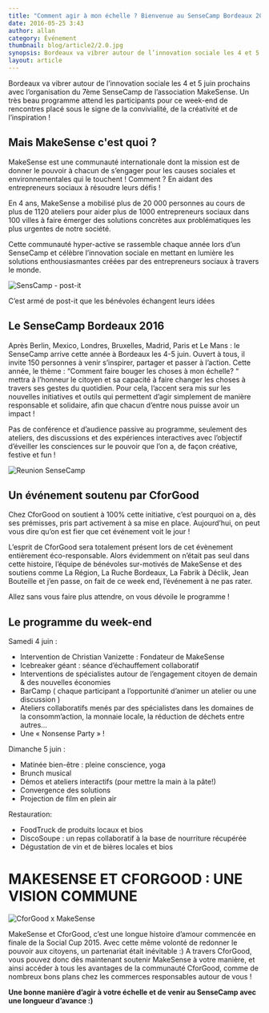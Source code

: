 ```yaml
---
title: "Comment agir à mon échelle ? Bienvenue au SenseCamp Bordeaux 2016 !"
date: 2016-05-25 3:43
author: allan
category: Événement
thumbnail: blog/article2/2.0.jpg
synopsis: Bordeaux va vibrer autour de l’innovation sociale les 4 et 5 juin prochains avec l’organisation du 7ème SenseCamp de l’association MakeSense. Un très beau programme en perspective !
layout: article
---
```


Bordeaux va vibrer autour de l’innovation sociale les 4 et 5 juin prochains avec l’organisation du 7ème SenseCamp de l’association MakeSense.
Un très beau programme attend les participants pour ce week-end de rencontres placé sous le signe de la convivialité, de la créativité et de l’inspiration !

## Mais MakeSense c'est quoi ?

MakeSense est une communauté internationale dont la mission est de donner le pouvoir à chacun de s’engager pour les causes sociales et environnementales qui le touchent ! Comment ? En aidant des entrepreneurs sociaux à résoudre leurs défis !

En 4 ans, MakeSense a mobilisé plus de 20 000 personnes au cours de plus de 1120 ateliers pour aider plus de 1000 entrepreneurs sociaux dans 100 villes à faire émerger des solutions concrètes aux problématiques les plus urgentes de notre société.

Cette communauté hyper-active se rassemble chaque année lors d’un SenseCamp et célèbre l’innovation sociale en mettant en lumière les solutions enthousiasmantes créées par des entrepreneurs sociaux à travers le monde.

![SensCamp - post-it](blog/article2/2.1.jpg)

C’est armé de post-it que les bénévoles échangent leurs idées

## Le SenseCamp Bordeaux 2016

Après Berlin, Mexico, Londres, Bruxelles, Madrid, Paris et Le Mans : le SenseCamp arrive cette année à Bordeaux les 4-5 juin. Ouvert à tous, il invite 150 personnes à venir s’inspirer, partager et passer à l’action.
Cette année, le thème : “Comment faire bouger les choses à mon échelle? “ mettra à l’honneur le citoyen et sa capacité à faire changer les choses à travers ses gestes du quotidien. Pour cela, l’accent sera mis sur les nouvelles initiatives et outils qui permettent d’agir simplement de manière responsable et solidaire, afin que chacun d’entre nous puisse avoir un impact !

Pas de conférence et d’audience passive au programme, seulement des ateliers, des discussions et des expériences interactives avec l’objectif d’éveiller les consciences sur le pouvoir que l’on a, de façon créative, festive et fun !

![Reunion SenseCamp](blog/article2/2.2.jpg)

## Un événement soutenu par CforGood

Chez CforGood on soutient à 100% cette initiative, c’est pourquoi on a, dès ses prémisses, pris part activement à sa mise en place. Aujourd’hui, on peut vous dire qu’on est fier que cet événement voit le jour !

L’esprit de CforGood sera totalement présent lors de cet évènement entièrement éco-responsable. Alors évidemment on n’était pas seul dans cette histoire, l’équipe de bénévoles sur-motivés de MakeSense et des soutiens comme La Région, La Ruche Bordeaux, La Fabrik à Déclik, Jean Bouteille et j’en passe, on fait de ce week end, l’événement à ne pas rater.

Allez sans vous faire plus attendre, on vous dévoile le programme !

## Le programme du week-end

Samedi 4 juin :
* Intervention de Christian Vanizette : Fondateur de MakeSense
* Icebreaker géant : séance d’échauffement collaboratif
* Interventions de spécialistes autour de l’engagement citoyen de demain & des nouvelles économies
* BarCamp ( chaque participant a l’opportunité d’animer un atelier ou une discussion )
* Ateliers collaboratifs menés par des spécialistes dans les domaines de la consomm’action, la monnaie locale, la réduction de déchets entre autres...
* Une « Nonsense Party » !

Dimanche 5 juin :
* Matinée bien-être : pleine conscience, yoga
* Brunch musical
* Démos et ateliers interactifs (pour mettre la main à la pâte!)
* Convergence des solutions
* Projection de film en plein air

Restauration:
* FoodTruck de produits locaux et bios
* DiscoSoupe : un repas collaboratif à la base de nourriture récupérée
* Dégustation de vin et de bières locales et bios

# MAKESENSE ET CFORGOOD : UNE VISION COMMUNE

![CforGood x MakeSense](blog/article2/2.3.jpg)

MakeSense et CforGood, c’est une longue histoire d’amour commencée en finale de la Social Cup 2015. Avec cette même volonté de redonner le pouvoir aux citoyens, un partenariat était inévitable :)
A travers CforGood, vous pouvez donc dès maintenant soutenir MakeSense à votre manière, et ainsi accéder à tous les avantages de la communauté CforGood, comme de nombreux bons plans chez les commerces responsables autour de vous !

**Une bonne manière d’agir à votre échelle et de venir au SenseCamp avec une longueur d’avance :)**